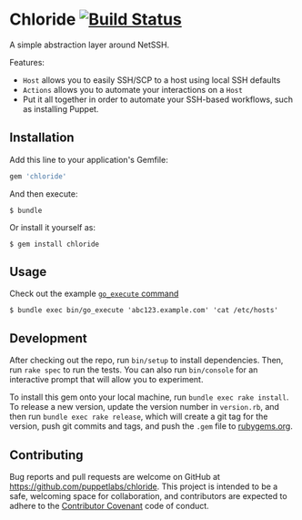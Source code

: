 # Chloride [![Build Status](https://travis-ci.org/puppetlabs/chloride.svg?branch=master)](https://travis-ci.org/puppetlabs/chloride)

A simple abstraction layer around NetSSH.

Features:
* `Host` allows you to easily SSH/SCP to a host using local SSH defaults
* `Actions` allows you to automate your interactions on a `Host`
* Put it all together in order to automate your SSH-based workflows, such as
  installing Puppet.

## Installation

Add this line to your application's Gemfile:

```ruby
gem 'chloride'
```

And then execute:

    $ bundle

Or install it yourself as:

    $ gem install chloride

## Usage

Check out the example [`go_execute` command](bin/go_execute)

    $ bundle exec bin/go_execute 'abc123.example.com' 'cat /etc/hosts'

## Development

After checking out the repo, run `bin/setup` to install dependencies. Then, run `rake spec` to run the tests. You can also run `bin/console` for an interactive prompt that will allow you to experiment.

To install this gem onto your local machine, run `bundle exec rake install`. To release a new version, update the version number in `version.rb`, and then run `bundle exec rake release`, which will create a git tag for the version, push git commits and tags, and push the `.gem` file to [rubygems.org](https://rubygems.org).

## Contributing

Bug reports and pull requests are welcome on GitHub at https://github.com/puppetlabs/chloride. This project is intended to be a safe, welcoming space for collaboration, and contributors are expected to adhere to the [Contributor Covenant](http://contributor-covenant.org) code of conduct.
